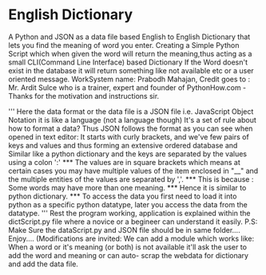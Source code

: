 # English Dictionary 
A Python and JSON as a data file based English to English Dictionary that lets you find the meaning of word you enter.
Creating a Simple Python Script which when given the word will return the meaning,thus acting as a small CLI(Command Line Interface) based Dictionary
If the Word doesn't exist in the database it will return something like not available etc or a user oriented message.
WorkSystem name: Prabodh Mahajan, Credit goes to : Mr. Ardit Sulce who is a trainer, expert and founder of PythonHow.com - Thanks for the motivation and instructions sir.


''' Here the data format or the data file is a JSON file i.e. JavaScript Object Notation it is like a language (not a language though) It's a set of rule about how to format a data?
Thus JSON follows the format as you can see when opened in text editor: It starts with curly brackets, and we've few pairs of keys and values and thus forming an extensive ordered database
and Similar like a python dictionary and the keys are separated by the values using a colon ':'
*** The values are in square brackets which means at certain cases you may have multiple values of the item enclosed in "__" and the multiple entities of the values are separated by ','.
*** This is because : Some words may have more than one meaning.
*** Hence it is similar to python dictionary.
*** To access the data you first need to load it into python as a specific python datatype, later you access the data from the datatype.
'''
Rest the program working, application is explained within the dictScript.py file where a novice or a begineer can understand it easily.
P.S: Make Sure the dataScript.py and JSON file should be in same folder.... Enjoy....
(Modifications are invited: We can add a module which works like:
 When a word or it's meaning (or both) is not available it'll ask the user to add the word and meaning or can auto- scrap the webdata for dictionary and add the data file.
